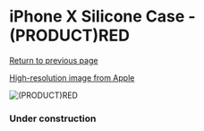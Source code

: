 # iPhone X Silicone Case - (PRODUCT)RED

[Return to previous page](/iphone_x)

[High-resolution image from Apple](https://store.storeimages.cdn-apple.com/8756/as-images.apple.com/is/MQT52?wid=4500&hei=4500&fmt=png)

<div style="width: 384px"><img src="/everypreview/MQT52.png" alt="(PRODUCT)RED"></div>

### Under construction
